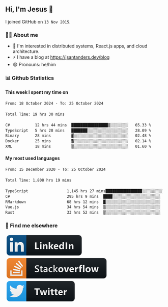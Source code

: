 ## Hi, I'm Jesus 👋

I joined GitHub on `13 Nov 2015`.

<!-- Talking about you -->

### 👨‍💻 About me

- 👦 I'm interested in distributed systems, React.js apps, and cloud architecture.
- ⚡️ I have a blog at <https://jsantanders.dev/blog>
- 😄 Pronouns: he/him

### 📊 Github Statistics

#### This week I spent my time on

<!--START_SECTION:weekly-->

```txt
From: 18 October 2024 - To: 25 October 2024

Total Time: 19 hrs 30 mins

C#           12 hrs 44 mins  ████████████████▒░░░░░░░░   65.33 %
TypeScript   5 hrs 28 mins   ███████░░░░░░░░░░░░░░░░░░   28.09 %
Binary       28 mins         ▓░░░░░░░░░░░░░░░░░░░░░░░░   02.48 %
Docker       25 mins         ▓░░░░░░░░░░░░░░░░░░░░░░░░   02.14 %
XML          18 mins         ▒░░░░░░░░░░░░░░░░░░░░░░░░   01.60 %
```

<!--END_SECTION:weekly-->

#### My most used languages

<!--START_SECTION:alltime-->

```txt
From: 15 December 2020 - To: 25 October 2024

Total Time: 1,808 hrs 19 mins

TypeScript                 1,145 hrs 27 mins████████████████░░░░░░░░░   63.34 %
C#                         295 hrs 9 mins  ████░░░░░░░░░░░░░░░░░░░░░   16.32 %
RMarkdown                  68 hrs 12 mins  █░░░░░░░░░░░░░░░░░░░░░░░░   03.77 %
Vue.js                     34 hrs 54 mins  ▒░░░░░░░░░░░░░░░░░░░░░░░░   01.93 %
Rust                       33 hrs 52 mins  ▒░░░░░░░░░░░░░░░░░░░░░░░░   01.87 %
```

<!--END_SECTION:alltime-->

### 📢 Find me elsewhere

<p>
  <a target="_blank" href="https://linkedin.com/in/jsantanders">
    <img src="https://github.com/jsantanders/jsantanders/blob/master/img/linkedin.svg" alt="LinkedIn" style="vertical-align:top; margin:4px">
  </a>
  
  <a target="_blank" href="https://stackoverflow.com/users/7318331/jesus-santander">
    <img src="https://github.com/jsantanders/jsantanders/blob/master/img/stackoverflow.svg" alt="StackOverflow" style="vertical-align:top; margin:4px">
  </a>
  
  <a target="_blank" href="http://twitter.com/jsantanders">
    <img src="https://github.com/jsantanders/jsantanders/blob/master/img/twitter.svg" alt="Twitter" style="vertical-align:top; margin:4px">
  </a>
</p>
